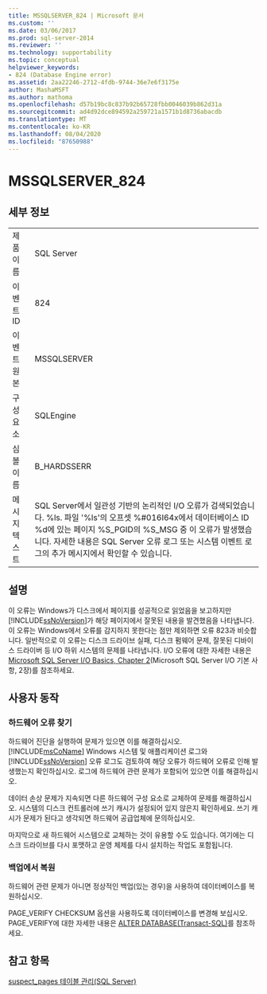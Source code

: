 ```yaml
---
title: MSSQLSERVER_824 | Microsoft 문서
ms.custom: ''
ms.date: 03/06/2017
ms.prod: sql-server-2014
ms.reviewer: ''
ms.technology: supportability
ms.topic: conceptual
helpviewer_keywords:
- 824 (Database Engine error)
ms.assetid: 2aa22246-2712-4fdb-9744-36e7e6f3175e
author: MashaMSFT
ms.author: mathoma
ms.openlocfilehash: d57b19bc8c837b92b65728fbb0046039b862d31a
ms.sourcegitcommit: ad4d92dce894592a259721a1571b1d8736abacdb
ms.translationtype: MT
ms.contentlocale: ko-KR
ms.lasthandoff: 08/04/2020
ms.locfileid: "87650988"
---
```

# <a name="mssqlserver_824"></a>MSSQLSERVER_824
    
## <a name="details"></a>세부 정보  
  
|||  
|-|-|  
|제품 이름|SQL Server|  
|이벤트 ID|824|  
|이벤트 원본|MSSQLSERVER|  
|구성 요소|SQLEngine|  
|심볼 이름|B_HARDSSERR|  
|메시지 텍스트|SQL Server에서 일관성 기반의 논리적인 I/O 오류가 검색되었습니다. %ls. 파일 '%ls'의 오프셋 %#016I64x에서 데이터베이스 ID %d에 있는 페이지 %S_PGID의 %S_MSG 중 이 오류가 발생했습니다.  자세한 내용은 SQL Server 오류 로그 또는 시스템 이벤트 로그의 추가 메시지에서 확인할 수 있습니다.|  
  
## <a name="explanation"></a>설명  
 이 오류는 Windows가 디스크에서 페이지를 성공적으로 읽었음을 보고하지만 [!INCLUDE[ssNoVersion](../../includes/ssnoversion-md.md)]가 해당 페이지에서 잘못된 내용을 발견했음을 나타냅니다. 이 오류는 Windows에서 오류를 감지하지 못한다는 점만 제외하면 오류 823과 비슷합니다. 일반적으로 이 오류는 디스크 드라이브 실패, 디스크 펌웨어 문제, 잘못된 디바이스 드라이버 등 I/O 하위 시스템의 문제를 나타냅니다. I/O 오류에 대한 자세한 내용은 [Microsoft SQL Server I/O Basics, Chapter 2](/previous-versions/sql/sql-server-2005/administrator/cc917726(v=technet.10))(Microsoft SQL Server I/O 기본 사항, 2장)를 참조하세요.  
  
## <a name="user-action"></a>사용자 동작  
  
### <a name="look-for-hardware-failure"></a>하드웨어 오류 찾기  
 하드웨어 진단을 실행하여 문제가 있으면 이를 해결하십시오. [!INCLUDE[msCoName](../../includes/msconame-md.md)] Windows 시스템 및 애플리케이션 로그와 [!INCLUDE[ssNoVersion](../../includes/ssnoversion-md.md)] 오류 로그도 검토하여 해당 오류가 하드웨어 오류로 인해 발생했는지 확인하십시오. 로그에 하드웨어 관련 문제가 포함되어 있으면 이를 해결하십시오.  
  
 데이터 손상 문제가 지속되면 다른 하드웨어 구성 요소로 교체하여 문제를 해결하십시오. 시스템의 디스크 컨트롤러에 쓰기 캐시가 설정되어 있지 않은지 확인하세요. 쓰기 캐시가 문제가 된다고 생각되면 하드웨어 공급업체에 문의하십시오.  
  
 마지막으로 새 하드웨어 시스템으로 교체하는 것이 유용할 수도 있습니다. 여기에는 디스크 드라이브를 다시 포맷하고 운영 체제를 다시 설치하는 작업도 포함됩니다.  
  
### <a name="restore-from-backup"></a>백업에서 복원  
 하드웨어 관련 문제가 아니면 정상적인 백업(있는 경우)을 사용하여 데이터베이스를 복원하십시오.  
  
 PAGE_VERIFY CHECKSUM 옵션을 사용하도록 데이터베이스를 변경해 보십시오. PAGE_VERIFY에 대한 자세한 내용은 [ALTER DATABASE&#40;Transact-SQL&#41;](/sql/t-sql/statements/alter-database-transact-sql)를 참조하세요.  
  
## <a name="see-also"></a>참고 항목  
 [suspect_pages 테이블 관리&#40;SQL Server&#41;](../backup-restore/manage-the-suspect-pages-table-sql-server.md)  
  
  
